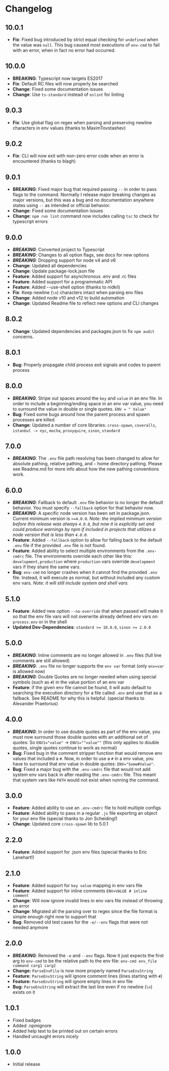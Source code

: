 # Changelog

## 10.0.1

- **Fix**: Fixed bug introduced by strict equal checking for `undefined` when the value was `null`. This
bug caused most executions of `env-cmd` to fail with an error, when in fact no error had occurred.

## 10.0.0

- **BREAKING**: Typescript now targets ES2017
- **Fix**: Default RC files will now properly be searched
- **Change**: Fixed some documentation issues
- **Change**: Use `ts-standard` instead of `eslint` for linting

## 9.0.3

- **Fix**: Use global flag on regex when parsing and preserving newline characters in env values (thanks to MaximTovstashev)

## 9.0.2

- **Fix**: CLI will now exit with non-zero error code when an error is encountered (thanks to blagh)

## 9.0.1

- **BREAKING**: Fixed major bug that required passing `--` in order to pass flags to the command.
Normally I release major breaking changes as major versions, but this was a bug and no documentation
anywhere states using `--` as intended or official behavior.
- **Change**: Fixed some documentation issues
- **Change**: `npm run lint` command now includes calling `tsc` to check for typescript errors

## 9.0.0

- ***BREAKING***: Converted project to Typescript
- ***BREAKING***: Changes to all option flags, see docs for new options
- ***BREAKING***: Dropping support for node v4 and v6
- **Change**: Updated all dependencies
- **Change**: Update package-lock.json file
- **Feature**: Added support for asynchronous .env and .rc files
- **Feature**: Added support for a programmatic API
- **Feature**: Added --use-shell option (thanks to nidkil)
- **Fix**: Keep newline (`\n`) characters intact when parsing env files
- **Change**: Added node v10 and v12 to build automation
- **Change**: Updated Readme file to reflect new options and CLI changes

## 8.0.2

- **Change**: Updated dependencies and packages.json to fix `npm audit` concerns.

## 8.0.1

- **Bug**: Properly propagate child process exit signals and codes to parent process

## 8.0.0

- ***BREAKING***: Stripe out spaces around the `key` and `value` in an env file. In order to include a beginning/ending space in an env var value, you need to surround the value in double or single quotes. `ENV = " Value"`
- **Bug**: Fixed some bugs around how the parent process and spawn processes are killed
- **Change**: Updated a number of core libraries: `cross-spawn`, `coveralls`, `istanbul -> nyc`, `mocha`, `proxyquire`, `sinon`, `standard`

## 7.0.0

- ***BREAKING***: The `.env` file path resolving has been changed to allow for absolute pathing, relative pathing, and `~` home directory pathing. Please
see Readme.md for more info about how the new pathing conventions work.

## 6.0.0

- ***BREAKING***: Fallback to default `.env` file behavior is no longer the default behavior. You must specify `--fallback` option for that behavior now.
- ***BREAKING***: A specific node version has been set in package.json. Current minimum version is `>=4.0.0`. *Note: the implied minimum version
before this release was always `4.0.0`, but now it is explicitly set and could produce warnings by npm if included in projects that utilizes a
node version that is less than `4.0.0`.*
- **Feature**: Added `--fallback` option to allow for falling back to the default `.env` file if the provided `.env` file is not found.
- **Feature**: Added ability to select multiple environments from the `.env-cmdrc` file. The environments override each other like this:
`development,production` where `production` vars override `development` vars if they share the same vars.
- **Bug**: `env-cmd` no longer crashes when it cannot find the provided `.env` file. Instead, it will execute as normal, but without included any custom env vars. *Note: it will still include system and shell vars.*

## 5.1.0

- **Feature**: Added new option `--no-override` that when passed will make it so that the env file
vars will not overwrite already defined env vars on `process.env` or in the shell
- **Updated Dev-Dependencies**: `standard >= 10.0.0`, `sinon >= 2.0.0`

## 5.0.0

- ***BREAKING***: Inline comments are no longer allowed in `.env` files (full line comments are still allowed)
- ***BREAKING***: `.env` file no longer supports the `env var` format (only `env=var` is allowed now)
- ***BREAKING***: Double Quotes are no longer needed when using special symbols (such as `#`) in the value portion of an env var
- **Feature**: if the given env file cannot be found, it will auto default to searching
the execution directory for a file called `.env` and use that as a fallback. See README for why this is
helpful. (special thanks to Alexander Praetorius)

## 4.0.0

- ***BREAKING***: In order to use double quotes as part of the env value, you must now surround those double quotes with an additional set of quotes: So `ENV1="value"` -> `ENV1=""value""` (this only applies to double quotes, single quotes continue to work as normal)
- **Bug**: Fixed bug in the comment stripper function that would remove env values that included a `#`. Now, in order to use a `#` in a env value, you have to surround that env value in double quotes: `ENV="Some#Value"`.
- **Bug**: Fixed a major bug with the `.env-cmdrc` file that would not add system env vars back in after reading the `.env-cmdrc` file. This meant that system vars like `PATH` would not exist when running the command.

## 3.0.0

- **Feature**: Added ability to use an `.env-cmdrc` file to hold multiple configs
- **Feature**: Added ability to pass in a regular `.js` file exporting an object for your env file (special thanks to Jon Scheiding!)
- **Change**: Updated core `cross-spawn` lib to 5.0.1

## 2.2.0

- **Feature**: Added support for .json env files (special thanks to Eric Lanehart!)

## 2.1.0

- **Feature**: Added support for `key value` mapping in env vars file
- **Feature**: Added support for inline comments `ENV=VALUE # inline comment`
- **Change**: Will now ignore invalid lines in env vars file instead of throwing an error
- **Change**: Migrated all the parsing over to regex since the file format is simple enough right
now to support that
- **Bug**: Removed old test cases for the `-e/--env` flags that were not needed anymore

## 2.0.0

- ***BREAKING***: Removed the `-e` and `--env` flags. Now it just expects the first arg to `env-cmd` to be the relative path to the env file: `env-cmd env_file command carg1 carg2`
- **Change:** `ParseEnvFile` is now more properly named `ParseEnvString`
- **Feature:** `ParseEnvString` will ignore comment lines (lines starting with `#`)
- **Feature:** `ParseEnvString` will ignore empty lines in env file
- **Bug:** `ParseEnvString` will extract the last line even if no newline (`\n`) exists on it

## 1.0.1

- Fixed badges
- Added .npmignore
- Added help text to be printed out on certain errors
- Handled uncaught errors nicely

## 1.0.0

- Initial release
